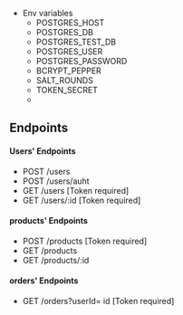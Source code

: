 -  Env variables
     - POSTGRES_HOST 
     - POSTGRES_DB
     - POSTGRES_TEST_DB 
     - POSTGRES_USER 
     - POSTGRES_PASSWORD 
     - BCRYPT_PEPPER 
     - SALT_ROUNDS 
     - TOKEN_SECRET 
     -



## Endpoints 

#### Users' Endpoints
- POST /users  
- POST /users/auht
- GET  /users      [Token required]
- GET  /users/:id  [Token required]

#### products' Endpoints
- POST /products     [Token required]
- GET  /products
- GET  /products/:id  

#### orders' Endpoints 
- GET  /orders?userId= id  [Token required]
























